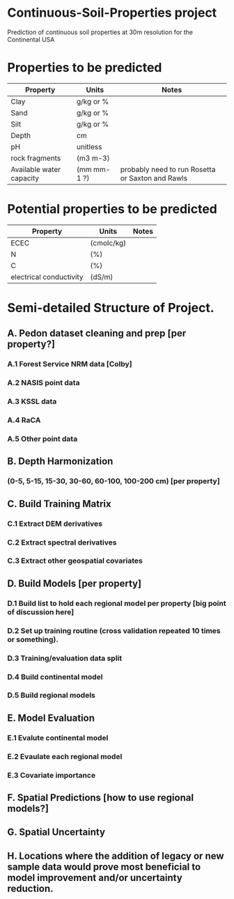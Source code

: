 # Continuous-Soil-Properties project
Prediction of continuous soil properties at 30m resolution for the Continental USA

# Properties to be predicted
Property     | Units         | Notes
------------ | ------------- | -------------
Clay | g/kg or % |
Sand | g/kg or % |
Silt | g/kg or % |
Depth| cm        |
pH | unitless    |
rock fragments   | (m3 m-3)
Available water capacity | (mm mm-1 ?) | probably need to run Rosetta or Saxton and Rawls

# Potential properties to be predicted
Property     | Units         | Notes
------------ | ------------- | -------------
ECEC | (cmolc/kg) |
N | (%) |
C | (%) |
electrical conductivity | (dS/m) |


# Semi-detailed Structure of Project. 

## A. Pedon dataset cleaning and prep [per property?]
### A.1 Forest Service NRM data [Colby]
### A.2 NASIS point data
### A.3 KSSL data
### A.4 RaCA
### A.5 Other point data

## B. Depth Harmonization 
### (0-5, 5-15, 15-30, 30-60, 60-100, 100-200 cm)  [per property]

## C. Build Training Matrix 
### C.1 Extract DEM derivatives
### C.2 Extract spectral derivatives
### C.3 Extract other geospatial covariates

## D. Build Models [per property]
### D.1 Build list to hold each regional model per property [big point of discussion here]
### D.2 Set up training routine (cross validation repeated 10 times or something). 
### D.3 Training/evaluation data split
### D.4 Build continental model
### D.5 Build regional models

## E. Model Evaluation
### E.1 Evalute continental model
### E.2 Evaulate each regional model 
### E.3 Covariate importance

## F. Spatial Predictions [how to use regional models?]

## G. Spatial Uncertainty

## H. Locations where the addition of legacy or new sample data would prove most beneficial to model improvement and/or uncertainty reduction. 
